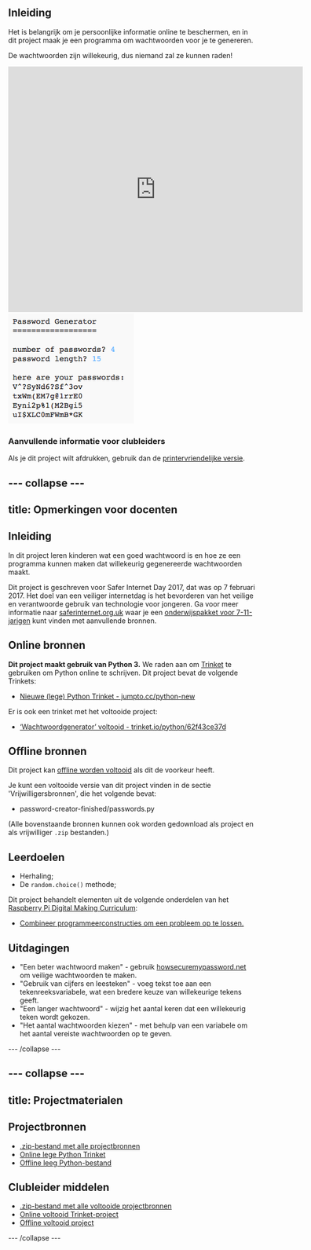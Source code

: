## Inleiding

Het is belangrijk om je persoonlijke informatie online te beschermen, en in dit project maak je een programma om wachtwoorden voor je te genereren.

De wachtwoorden zijn willekeurig, dus niemand zal ze kunnen raden!

<div class="trinket">
  <iframe src="https://trinket.io/embed/python/62f43ce37d?outputOnly=true&start=result" width="600" height="500" frameborder="0" marginwidth="0" marginheight="0" allowfullscreen>
  </iframe>
  <img src="images/passwords-finished.png">
</div>

### Aanvullende informatie voor clubleiders

Als je dit project wilt afdrukken, gebruik dan de [printervriendelijke versie](https://projects.raspberrypi.org/nl-NL/projects/password-generator/print).


--- collapse ---
---
title: Opmerkingen voor docenten
---


## Inleiding

In dit project leren kinderen wat een goed wachtwoord is en hoe ze een programma kunnen maken dat willekeurig gegenereerde wachtwoorden maakt.

Dit project is geschreven voor Safer Internet Day 2017, dat was op 7 februari 2017. Het doel van een veiliger internetdag is het bevorderen van het veilige en verantwoorde gebruik van technologie voor jongeren. Ga voor meer informatie naar [saferinternet.org.uk](https://www.saferinternet.org.uk/) waar je een [onderwijspakket voor 7-11-jarigen](https://d1afx9quaogywf.cloudfront.net/cdn/farfuture/_-EgL7dYtxtypvvDcNCE53bYE-OMfdH59vaJ5XPcoG4/mtime:1483547665/sites/default/files/SID2017%20Education%20Pack%20for%207-11%20year%20olds_0.zip) kunt vinden met aanvullende bronnen.

## Online bronnen

__Dit project maakt gebruik van Python 3.__ We raden aan om [Trinket](https://trinket.io/) te gebruiken om Python online te schrijven. Dit project bevat de volgende Trinkets:

+ [Nieuwe (lege) Python Trinket - jumpto.cc/python-new](http://jumpto.cc/python-new)

Er is ook een trinket met het voltooide project:

+ [‘Wachtwoordgenerator’ voltooid - trinket.io/python/62f43ce37d](https://trinket.io/python/62f43ce37d)

## Offline bronnen
Dit project kan [offline worden voltooid](https://www.codeclubprojects.org/en-GB/resources/python-working-offline/) als dit de voorkeur heeft.

Je kunt een voltooide versie van dit project vinden in de sectie 'Vrijwilligersbronnen', die het volgende bevat:

+ password-creator-finished/passwords.py

(Alle bovenstaande bronnen kunnen ook worden gedownload als project en als vrijwilliger `.zip` bestanden.)

## Leerdoelen
+ Herhaling;
+ De `random.choice()` methode;

Dit project behandelt elementen uit de volgende onderdelen van het [Raspberry Pi Digital Making Curriculum](http://rpf.io/curriculum):

+ [Combineer programmeerconstructies om een ​​probleem op te lossen.](https://www.raspberrypi.org/curriculum/programming/builder)

## Uitdagingen
+ "Een beter wachtwoord maken" - gebruik <a href="https://howsecureismypassword.net/" target="_blank">howsecuremypassword.net</a> om veilige wachtwoorden te maken.
+ "Gebruik van cijfers en leesteken" - voeg tekst toe aan een tekenreeksvariabele, wat een bredere keuze van willekeurige tekens geeft.
+ "Een langer wachtwoord" - wijzig het aantal keren dat een willekeurig teken wordt gekozen.
+ "Het aantal wachtwoorden kiezen" - met behulp van een variabele om het aantal vereiste wachtwoorden op te geven.

--- /collapse ---


--- collapse ---
---
title: Projectmaterialen
---
## Projectbronnen
* [.zip-bestand met alle projectbronnen](resources/password-generator-resources.zip)
* [Online lege Python Trinket](http://jumpto.cc/python-new)
* [Offline leeg Python-bestand](resources/new-new.py)

## Clubleider middelen
* [.zip-bestand met alle voltooide projectbronnen](resources/password-generator-finished.zip)
* [Online voltooid Trinket-project](https://trinket.io/python/62f43ce37d)
* [Offline voltooid project](resources/password-generator-finished-passwords.py)

--- /collapse ---
